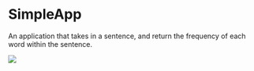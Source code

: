 # SimpleApp
An application that takes in a sentence, and return the frequency of each word within the sentence.

![](https://media.giphy.com/media/eFoc9c20mZhz0fl0Xo/giphy.gif)
